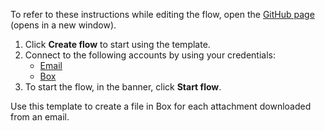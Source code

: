 To refer to these instructions while editing the flow, open the [GitHub page](https://github.com/ot4i/app-connect-templates/tree/main/resources/markdown/Create%20a%20file%20in%20Box%20for%20each%20attachment%20downloaded%20from%20an%20email_instructions.md) (opens in a new window).

1. Click **Create flow** to start using the template.
2. Connect to the following accounts by using your credentials:
   - [Email](https://www.ibm.com/docs/en/app-connect/containers_cd?topic=apps-email)
   - [Box](https://www.ibm.com/docs/en/app-connect/containers_cd?topic=apps-box)
3. To start the flow, in the banner, click **Start flow**.


Use this template to create a file in Box for each attachment downloaded from an email.






